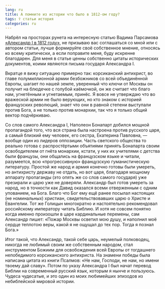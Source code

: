 ```yaml
---
lang: ru
title: А помните из истории что было в 1812-ом году?
tags: ☦ статьи история
categories: ru
---
```


Набрёл на просторах рунета на интересную статью Вадима Парсамова [«Александр I в 1812 году»](https://znanie-sila.su/projects/otechestvennaya_voyna_1812/aleksandr-i-v-1812-godu), не призываю вас соглашаться со мной или с автором статьи, лучше формируйте своё собственное мнение, относясь ко всему критически, а если поправите меня, буду искренне благодарен. Для меня в статье ценны собственно цитаты исторических документов, коими являются письма государя Александра I.

Вкратце я вижу ситуацию примерно так: корсиканский антихрист, во главе полумиллионной армии безбожников со всей объединённой Европы, шагает по нашей земле, уверенный что ключи от Москвы он получит на блюдечке с голубой каёмочкой, он же считает что благо нам, угнетённым и угнетаемым, принёс. Я вовсе не утверждаю что во вражеской армии не было верующих, но кто знаком с историей французских революций, знает что они в равной степени выступали против Бога, а не только против монархии, так что я только общий вектор подчёркиваю.

Со слов самого Александра I, Наполеон Бонапарт добился мощной пропагандой того, что вся страна была настроена против русского царя, а самый близкий ему человек, его сестра, Екатерина Павловна, — вообще один из лидеров оппозиции. Часть светского общества то реально готова с распростёртыми объятиями принять Бонапарта своим освободителем от гнёта монархии, кстати, у них их учителями с детства были французы, они общались на французском языке и читали, разумеется, всю «прогрессивную» французскую гуманистическую литературу. Простой же народ и армия конечно готовы были умереть, но антихристу державу не отдать, но вот царя, благодаря мощному аппарату пропаганды (это опять же со слов самого государя) уже презирали и царю уже не доверяли. Александр был готов умереть за народ, но в точности как Давид оказался всеми отверженным с одним упованием, на Бога. Благо что Бог ему ещё ранее посылал настоящих (не номинальных) христиан, свидетельствовавших царю о Христе и Евангелии. Тот же Голицын многократно и настоятельно рекомендовал российскому императору читать Библию. И хотя не совсем понятно когда именно произошли в царе кардинальные перемены, сам Александр пишет: «Пожар Москвы осветил мою душу, и наполнил моё сердце теплотою веры, какой я не ощущал до тех пор. Тогда я познал Бога.» 

Итог такой, что Александр, такой себе царь, неумелый полководец, никогда не любимый своим же собственным народом, стал инструментом Божиим для освобождения всей Европы от тогдашнего непобедимого корсиканского антихриста. На знамени победы была написана цитата из книги Псалмов: «Не нам, Господи, не нам, но имени твоему дай славу». Потом по указу Александра I был начат перевод Библии на современный русский язык, которым я нынче и пользуюсь. Чудеса чудесатые, и это один из моих любимейших эпизодов из небиблейской мировой истории.
